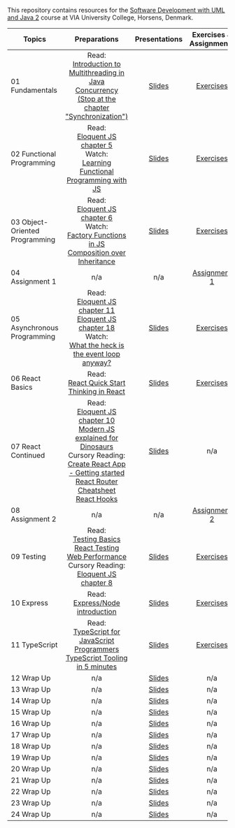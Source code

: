 This repository contains resources for the [Software Development with UML and Java 2](https://en.via.dk/tmh-courses/software-development-with-uml-and-java-2) course at VIA University College, Horsens, Denmark.

| Topics                         |                                                                                                                                                                                                                                                          Preparations                                                                                                                                                                                                                                                          |                                                 Presentations                                                  |                                        Exercises & Assignments                                         |
| ------------------------------ | :----------------------------------------------------------------------------------------------------------------------------------------------------------------------------------------------------------------------------------------------------------------------------------------------------------------------------------------------------------------------------------------------------------------------------------------------------------------------------------------------------------------------------: | :------------------------------------------------------------------------------------------------------------: | :----------------------------------------------------------------------------------------------------: |
| 01 Fundamentals                |Read:<br> [Introduction to Multithreading in Java](https://www.studytonight.com/java/multithreading-in-java.php)<br> [Concurrency (Stop at the chapter "Synchronization")](https://docs.oracle.com/javase/tutorial/essential/concurrency)                                                                                                                                                                                                                                                                                                                                       | [Slides](https://docs.google.com/presentation/d/1Pt7p_jVs_f19y2Brz2vfnDHysALUBBTZT4TvyD3ke6k/edit?usp=sharing) |         [Exercises](https://github.com/KasperKnop/WEB2/blob/main/01%20Fundamentals/README.md)          |
| 02 Functional Programming      |Read:<br>[Eloquent JS chapter 5](https://eloquentjavascript.net/05_higher_order.html) <br> Watch:<br>[Learning Functional Programming with JS](https://youtu.be/e-5obm1G_FY)                                                                                                                                                                                                                                                                                                                                                    | [Slides](https://docs.google.com/presentation/d/120lyQV8o8p3Ndbv6Fmr3NF17uf609U2DLg2YBU5hcC0/edit?usp=sharing) |   [Exercises](https://github.com/KasperKnop/WEB2/blob/main/02%20Functional%20Programming/README.md)    |
| 03 Object-Oriented Programming |Read:<br>[Eloquent JS chapter 6](https://eloquentjavascript.net/06_object.html) <br> Watch:<br>[Factory Functions in JS](https://youtu.be/ImwrezYhw4w)<br>[Composition over Inheritance](https://youtu.be/wfMtDGfHWpA)                                                                                                                                                                                                                                                                                                          | [Slides](https://docs.google.com/presentation/d/1A7b7sQONUwwPSoU4JQPGJ7zcmgCOn0R3UCFO721XaQE/edit?usp=sharing) | [Exercises](https://github.com/KasperKnop/WEB2/blob/main/03%20Object-Oriented%20Programming/README.md) |
| 04 Assignment 1                |n/a                                                                                                                                                                                                                                                                                                                                                                                                                                                                                                                             |                                                      n/a                                                       |       [Assignment 1](https://github.com/KasperKnop/WEB2/blob/main/04%20Assignment%201/README.md)       |
| 05 Asynchronous Programming    |Read:<br>[Eloquent JS chapter 11](https://eloquentjavascript.net/11_async.html) <br>[Eloquent JS chapter 18](https://eloquentjavascript.net/18_http.html) <br> Watch:<br>[What the heck is the event loop anyway?](https://youtu.be/8aGhZQkoFbQ)                                                                                                                                                                                                                                                                                | [Slides](https://docs.google.com/presentation/d/1Ub44_nMvruR8rNXBL7uZJm41lZn0X-GOLY92LHl2BAg/edit?usp=sharing) |  [Exercises](https://github.com/KasperKnop/WEB2/blob/main/05%20Asynchronous%20Programming/README.md)   |
| 06 React Basics                |Read:<br>[React Quick Start](https://react.dev/learn) <br> [Thinking in React](https://react.dev/learn/thinking-in-react)                                                                                                                                                                                                                                                                                                                                                                                                       | [Slides](https://docs.google.com/presentation/d/1nYdj828juqxQCgGaTA3f9A4a7MHNKdK9NCvq_jYeH_s/edit?usp=sharing) |        [Exercises](https://github.com/KasperKnop/WEB2/blob/main/06%20React%20Basics/README.md)         |
| 07 React Continued             |Read:<br>[Eloquent JS chapter 10](https://eloquentjavascript.net/10_modules.html) <br> [Modern JS explained for Dinosaurs](https://medium.com/the-node-js-collection/modern-javascript-explained-for-dinosaurs-f695e9747b70) <br> Cursory Reading:<br> [Create React App - Getting started](https://create-react-app.dev/docs/getting-started/) <br> [React Router Cheatsheet](https://www.codecademy.com/learn/learn-react-router/modules/learn-react-router/cheatsheet) <br>[React Hooks](https://react.dev/reference/react)  | [Slides](https://docs.google.com/presentation/d/12qeTjSsr5jEbi0Pggba5-XgHfZWVMNDWvM6Lh8lw0Es/edit?usp=sharing) |                                                  n/a                                                   |
| 08 Assignment 2                |n/a                                                                                                                                                                                                                                                                                                                                                                                                                                                                                                                             |                                                      n/a                                                       |       [Assignment 2](https://github.com/KasperKnop/WEB2/blob/main/08%20Assignment%202/README.md)       |
| 09 Testing                     |Read:<br>[Testing Basics](https://www.theodinproject.com/lessons/node-path-javascript-testing-basics) <br> [React Testing](https://testing-library.com/docs/react-testing-library/intro/) <br> [Web Performance](https://developer.mozilla.org/en-US/docs/Learn/Performance/What_is_web_performance) <br>Cursory Reading:<br>[Eloquent JS chapter 8](https://eloquentjavascript.net/08_error.html)                                                                                                                              | [Slides](https://docs.google.com/presentation/d/1GLVVf1-iOrw8hMOcpzNoJPa0RvMQ1g0NEag-81xvSWg/edit?usp=sharing) |            [Exercises](https://github.com/KasperKnop/WEB2/blob/main/09%20Testing/README.md)            |
| 10 Express                     |Read:<br>[Express/Node introduction](https://developer.mozilla.org/en-US/docs/Learn/Server-side/Express_Nodejs/Introduction)                                                                                                                                                                                                                                                                                                                                                                                                    | [Slides](https://docs.google.com/presentation/d/19UwYMfMKxDOjCxtyK72N2XOQsNy7RGYIUjJgZXwbotM/edit?usp=sharing) |            [Exercises](https://github.com/KasperKnop/WEB2/blob/main/10%20Express/README.md)            |
| 11 TypeScript                  |Read:<br>[TypeScript for JavaScript Programmers](https://www.typescriptlang.org/docs/handbook/typescript-in-5-minutes.html) <br> [TypeScript Tooling in 5 minutes](https://www.typescriptlang.org/docs/handbook/typescript-tooling-in-5-minutes.html)                                                                                                                                                                                                                                                                           | [Slides](https://docs.google.com/presentation/d/1NFNHM4ysZTpion09mpz5NVHBnVVIOkp3K3U1Zo2Ms7c/edit?usp=sharing) |          [Exercises](https://github.com/KasperKnop/WEB2/blob/main/11%20TypeScript/README.md)           |
| 12 Wrap Up                     |n/a                                                                                                                                                                                                                                                                                                                                                                                                                                                                                                                             | [Slides](https://docs.google.com/presentation/d/1YkFWsJ6v6_f1i2Gjk3EW0G6636LVzk7iQ0jUL1gtqHo/edit?usp=sharing) |                                                  n/a                                                   |
| 13 Wrap Up                     |n/a                                                                                                                                                                                                                                                                                                                                                                                                                                                                                                                             | [Slides](https://docs.google.com/presentation/d/1YkFWsJ6v6_f1i2Gjk3EW0G6636LVzk7iQ0jUL1gtqHo/edit?usp=sharing) |                                                  n/a                                                   |
| 14 Wrap Up                     |n/a                                                                                                                                                                                                                                                                                                                                                                                                                                                                                                                             | [Slides](https://docs.google.com/presentation/d/1YkFWsJ6v6_f1i2Gjk3EW0G6636LVzk7iQ0jUL1gtqHo/edit?usp=sharing) |                                                  n/a                                                   |
| 15 Wrap Up                     |n/a                                                                                                                                                                                                                                                                                                                                                                                                                                                                                                                             | [Slides](https://docs.google.com/presentation/d/1YkFWsJ6v6_f1i2Gjk3EW0G6636LVzk7iQ0jUL1gtqHo/edit?usp=sharing) |                                                  n/a                                                   |
| 16 Wrap Up                     |n/a                                                                                                                                                                                                                                                                                                                                                                                                                                                                                                                             | [Slides](https://docs.google.com/presentation/d/1YkFWsJ6v6_f1i2Gjk3EW0G6636LVzk7iQ0jUL1gtqHo/edit?usp=sharing) |                                                  n/a                                                   |
| 17 Wrap Up                     |n/a                                                                                                                                                                                                                                                                                                                                                                                                                                                                                                                             | [Slides](https://docs.google.com/presentation/d/1YkFWsJ6v6_f1i2Gjk3EW0G6636LVzk7iQ0jUL1gtqHo/edit?usp=sharing) |                                                  n/a                                                   |
| 18 Wrap Up                     |n/a                                                                                                                                                                                                                                                                                                                                                                                                                                                                                                                             | [Slides](https://docs.google.com/presentation/d/1YkFWsJ6v6_f1i2Gjk3EW0G6636LVzk7iQ0jUL1gtqHo/edit?usp=sharing) |                                                  n/a                                                   |
| 19 Wrap Up                     |n/a                                                                                                                                                                                                                                                                                                                                                                                                                                                                                                                             | [Slides](https://docs.google.com/presentation/d/1YkFWsJ6v6_f1i2Gjk3EW0G6636LVzk7iQ0jUL1gtqHo/edit?usp=sharing) |                                                  n/a                                                   |
| 20 Wrap Up                     |n/a                                                                                                                                                                                                                                                                                                                                                                                                                                                                                                                             | [Slides](https://docs.google.com/presentation/d/1YkFWsJ6v6_f1i2Gjk3EW0G6636LVzk7iQ0jUL1gtqHo/edit?usp=sharing) |                                                  n/a                                                   |
| 21 Wrap Up                     |n/a                                                                                                                                                                                                                                                                                                                                                                                                                                                                                                                             | [Slides](https://docs.google.com/presentation/d/1YkFWsJ6v6_f1i2Gjk3EW0G6636LVzk7iQ0jUL1gtqHo/edit?usp=sharing) |                                                  n/a                                                   |
| 22 Wrap Up                     |n/a                                                                                                                                                                                                                                                                                                                                                                                                                                                                                                                             | [Slides](https://docs.google.com/presentation/d/1YkFWsJ6v6_f1i2Gjk3EW0G6636LVzk7iQ0jUL1gtqHo/edit?usp=sharing) |                                                  n/a                                                   |
| 23 Wrap Up                     |n/a                                                                                                                                                                                                                                                                                                                                                                                                                                                                                                                             | [Slides](https://docs.google.com/presentation/d/1YkFWsJ6v6_f1i2Gjk3EW0G6636LVzk7iQ0jUL1gtqHo/edit?usp=sharing) |                                                  n/a                                                   |
| 24 Wrap Up                     |n/a                                                                                                                                                                                                                                                                                                                                                                                                                                                                                                                             | [Slides](https://docs.google.com/presentation/d/1YkFWsJ6v6_f1i2Gjk3EW0G6636LVzk7iQ0jUL1gtqHo/edit?usp=sharing) |                                                  n/a                                                   |
